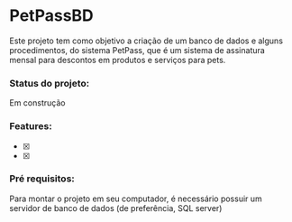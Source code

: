 # PetPassBD

Este projeto tem como objetivo a criação de um banco de dados e alguns procedimentos, do sistema PetPass, que é um sistema de assinatura mensal para descontos em produtos e serviços para pets.

### Status do projeto:
Em construção

### Features:

- [x] 
- [x] 

### Pré requisitos:

Para montar o projeto em seu computador, é necessário possuir um servidor de banco de dados (de preferência, SQL server)
